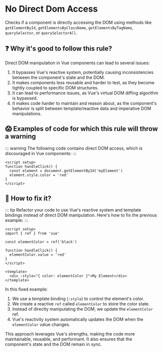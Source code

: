 # No Direct Dom Access

Checks if a component is directly accessing the DOM using methods like `getElementById`, `getElementsByClassName`, `getElementsByTagName`, `querySelector`, or `querySelectorAll`.

## ❓ Why it's good to follow this rule?

Direct DOM manipulation in Vue components can lead to several issues:

1. It bypasses Vue's reactive system, potentially causing inconsistencies between the component's state and the DOM.
2. It makes components less reusable and harder to test, as they become tightly coupled to specific DOM structures.
3. It can lead to performance issues, as Vue's virtual DOM diffing algorithm is bypassed.
4. It makes code harder to maintain and reason about, as the component's behavior is split between template/reactive data and imperative DOM manipulations.

## 😱 Examples of code for which this rule will throw a warning

::: warning
The following code contains direct DOM access, which is discouraged in Vue components:
:::

```vue
<script setup>
function handleClick() {
  const element = document.getElementById('myElement')
  element.style.color = 'red'
}
</script>
```

## 🤩 How to fix it?

::: tip
Refactor your code to use Vue's reactive system and template bindings instead of direct DOM manipulation. Here's how to fix the previous example:
:::

```vue
<script setup>
import { ref } from 'vue'

const elementColor = ref('black')

function handleClick() {
  elementColor.value = 'red'
}
</script>

<template>
  <div :style="{ color: elementColor }">My Element</div>
</template>
```

In this fixed example:

1. We use a template binding (`:style`) to control the element's color.
2. We create a reactive `ref` called `elementColor` to store the color state.
3. Instead of directly manipulating the DOM, we update the `elementColor` ref.
4. Vue's reactivity system automatically updates the DOM when the `elementColor` value changes.

This approach leverages Vue's strengths, making the code more maintainable, reusable, and performant. It also ensures that the component's state and the DOM remain in sync.